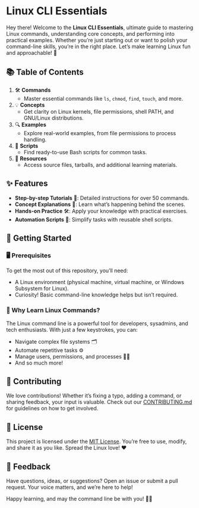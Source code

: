 # Linux CLI Essentials

Hey there! Welcome to the **Linux CLI Essentials**, ultimate guide to mastering Linux commands, understanding core concepts, and performing into practical examples. Whether you’re just starting out or want to polish your command-line skills, you’re in the right place. Let’s make learning Linux fun and approachable! 🎉

## 📚 Table of Contents
1. 🛠️ **Commands**
   - Master essential commands like `ls`, `chmod`, `find`, `touch`, and more.
2. 💡 **Concepts**
   - Get clarity on Linux kernels, file permissions, shell PATH, and GNU/Linux distributions.
3. 🔍 **Examples**
   - Explore real-world examples, from file permissions to process handling.
4. 📝 **Scripts**
   - Find ready-to-use Bash scripts for common tasks.
5. 📂 **Resources**
   - Access source files, tarballs, and additional learning materials.

## ✨ Features
- **Step-by-step Tutorials** 📖: Detailed instructions for over 50 commands.
- **Concept Explanations** 🧠: Learn what’s happening behind the scenes.
- **Hands-on Practice** 🛠️: Apply your knowledge with practical exercises.
- **Automation Scripts** 🤖: Simplify tasks with reusable shell scripts.

## 🚀 Getting Started

### 🖥️ Prerequisites
To get the most out of this repository, you’ll need:
- A Linux environment (physical machine, virtual machine, or Windows Subsystem for Linux).
- Curiosity! Basic command-line knowledge helps but isn’t required.

### 🌟 Why Learn Linux Commands?
The Linux command line is a powerful tool for developers, sysadmins, and tech enthusiasts. With just a few keystrokes, you can:
- Navigate complex file systems 🗂️
- Automate repetitive tasks ⚙️
- Manage users, permissions, and processes 👨‍💻
- And so much more!

## 🤝 Contributing
We love contributions! Whether it’s fixing a typo, adding a command, or sharing feedback, your input is valuable. Check out our [CONTRIBUTING.md](CONTRIBUTING.md) for guidelines on how to get involved.

## 📜 License
This project is licensed under the [MIT License](LICENSE). You’re free to use, modify, and share it as you like. Spread the Linux love! ❤️

## 💬 Feedback
Have questions, ideas, or suggestions? Open an issue or submit a pull request. Your voice matters, and we’re here to help! 

Happy learning, and may the command line be with you! 🖤✨
